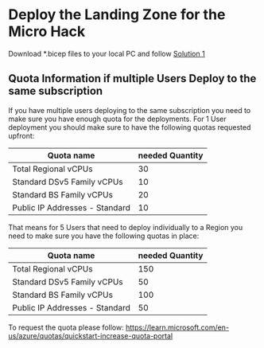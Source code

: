 # Deploy the Landing Zone for the Micro Hack

Download \*.bicep files to your local PC and follow [Solution 1](../walkthrough/challenge-1/solution.md)


## Quota Information if multiple Users Deploy to the same subscription

If you have multiple users deploying to the same subscription you need to make sure you have enough quota for the deployments.
For 1 User deployment you should make sure to have the following quotas requested upfront:

| Quota name  | needed Quantity |
| ------------- | ------------- |
| Total Regional vCPUs  | 30  |
| Standard DSv5 Family vCPUs  | 10  |
| Standard BS Family vCPUs  | 20  |
| Public IP Addresses - Standard | 10 |

That means for 5 Users that need to deploy individually to a Region you need to make sure you have the following quotas in place:

| Quota name  | needed Quantity |
| ------------- | ------------- |
| Total Regional vCPUs  | 150  |
| Standard DSv5 Family vCPUs  | 50  |
| Standard BS Family vCPUs  | 100  |
| Public IP Addresses - Standard | 50 |

To request the quota please follow: https://learn.microsoft.com/en-us/azure/quotas/quickstart-increase-quota-portal
